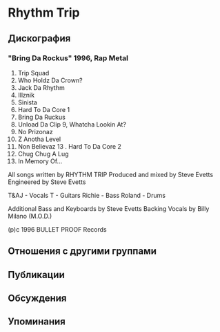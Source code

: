 # Rhythm Trip



## Дискография

### "Bring Da Rockus" 1996, Rap Metal

1. Trip Squad
2. Who Holdz Da Crown?
3. Jack Da Rhythm
4. Illznik
5. Sinista
6. Hard To Da Core 1
7. Bring Da Ruckus
8. Unload Da Clip
9, Whatcha Lookin At?
10. No Prizonaz
11. Z Anotha Level
12. Non Believaz
13 . Hard To Da Core 2
14. Chug Chug A Lug
15. In Memory Of...

All songs written by RHYTHM TRIP
Produced and mixed by Steve Evetts
Engineered by Steve Evetts

T&AJ - Vocals
T - Guitars
Richie - Bass
Roland - Drums

Additional Bass and Keyboards by Steve Evetts
Backing Vocals by Billy Milano (M.O.D.)

(p)c 1996 BULLET PROOF Records


## Отношения с другими группами


## Публикации


## Обсуждения


## Упоминания


